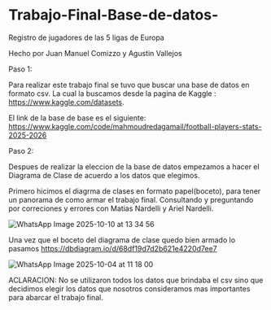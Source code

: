 # Trabajo-Final-Base-de-datos-
Registro de jugadores de las 5 ligas de Europa

Hecho por Juan Manuel Comizzo y Agustin Vallejos

Paso 1:

Para realizar este trabajo final se tuvo que buscar una base de datos en formato csv. La cual la buscamos desde la pagina de Kaggle : https://www.kaggle.com/datasets.

El link de la base de base es el siguiente: 
https://www.kaggle.com/code/mahmoudredagamail/football-players-stats-2025-2026

Paso 2:

Despues de realizar la eleccion de la base de datos empezamos a hacer el Diagrama de Clase de acuerdo a los datos que elegimos.

Primero hicimos el diagrma de clases en formato papel(boceto), para tener un panorama de como armar el trabajo final. Consultando y preguntando por correciones y errores con Matias Nardelli y Ariel Nardelli. 

![WhatsApp Image 2025-10-10 at 13 34 56](https://github.com/user-attachments/assets/fc9e307f-cc21-481c-a5c2-9993cda0fe5e)

Una vez que el boceto del diagrama de clase quedo bien armado lo pasamos https://dbdiagram.io/d/68df19d7d2b621e4220d7ee7

![WhatsApp Image 2025-10-04 at 11 18 00](https://github.com/user-attachments/assets/b48f9210-7791-475e-8ee1-b30d0f7961d9)

ACLARACION: No se utilizaron todos los datos que brindaba el csv sino que decidimos elegir los datos que nosotros consideramos mas importantes para abarcar el trabajo final.
